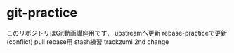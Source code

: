 # git-practice
このリポジトリはGit動画講座用です．
upstreamへ更新
rebase-practiceで更新(conflict)
pull rebase用
stash練習
trackzumi
2nd change
